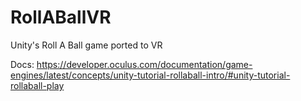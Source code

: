 # RollABallVR
Unity's Roll A Ball game ported to VR

Docs: https://developer.oculus.com/documentation/game-engines/latest/concepts/unity-tutorial-rollaball-intro/#unity-tutorial-rollaball-play 
